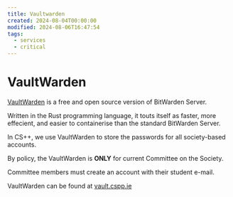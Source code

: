 ```yaml
---
title: Vaultwarden
created: 2024-08-04T00:00:00
modified: 2024-08-06T16:47:54
tags:
  - services
  - critical
---
```


# VaultWarden

[VaultWarden](https://github.com/dani-garcia/vaultwarden) is a free and open source version of BitWarden Server.

Written in the Rust programming language, it touts itself as faster, more effecient, and easier to containerise than the standard BitWarden Server.

In CS++, we use VaultWarden to store the passwords for all society-based accounts.

By policy, the VaultWarden is **ONLY** for current Committee on the Society.

Committee members must create an account with their student e-mail.

VaultWarden can be found at [vault.cspp.ie](https://vault.cspp.ie/)
